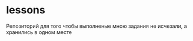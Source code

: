 # lessons

Репозиторий для того чтобы выполненые мною задания не исчезали, а хранились в одном месте
